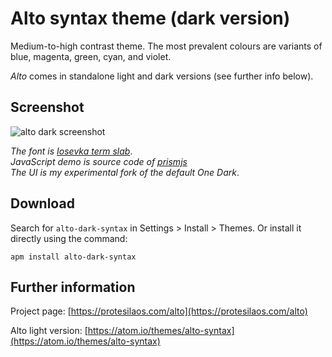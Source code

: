 # Alto syntax theme (dark version)

Medium-to-high contrast theme. The most prevalent colours are variants of blue, magenta, green, cyan, and violet.

*Alto* comes in standalone light and dark versions (see further info below).

## Screenshot

![alto dark screenshot](https://raw.githubusercontent.com/protesilaos/prot16/master/alto/img/alto_dark_sample.png)

*The font is [Iosevka term slab](https://github.com/be5invis/Iosevka)*.  
*JavaScript demo is source code of [prismjs](http://prismjs.com/)*  
*The UI is my experimental fork of the default One Dark*.

## Download

Search for `alto-dark-syntax` in Settings > Install > Themes. Or install it directly using the command:

```shell
apm install alto-dark-syntax
```

## Further information

Project page: [https://protesilaos.com/alto](https://protesilaos.com/alto)

Alto light version: [https://atom.io/themes/alto-syntax](https://atom.io/themes/alto-syntax)
